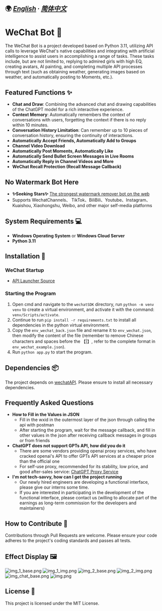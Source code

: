 ## 🌍 *[English](README-en.md) ∙ [简体中文](README.md)*
# WeChat Bot 🤖

The WeChat Bot is a project developed based on Python 3.11, utilizing API calls to leverage WeChat's native capabilities and integrating with artificial intelligence to assist users in accomplishing a range of tasks. These tasks include, but are not limited to, replying to admired girls with high EQ, creating avatars, AI painting, and completing multiple API processes through text (such as obtaining weather, generating images based on weather, and automatically posting to Moments, etc.).

## Featured Functions ✨
- **Chat and Draw**: Combining the advanced chat and drawing capabilities of the ChatGPT model for a rich interactive experience.
- **Context Memory**: Automatically remembers the context of conversations with users, forgetting the context if there is no reply within 10 minutes.
- **Conversation History Limitation**: Can remember up to 10 pieces of conversation history, ensuring the continuity of interactions.
- **Automatically Accept Friends, Automatically Add to Groups**
- **Channel Video Download**
- **Automatically Post Moments, Automatically Like**
- **Automatically Send Bullet Screen Messages in Live Rooms**
- **Automatically Reply in Channel Videos and More**
- **WeChat Recall Protection (Recall Message Callback)**

## No Watermark Bot Here
- **✨Seeking Stars✨** [The strongest watermark remover bot on the web](https://github.com/kawika-git/WeChat-Video-Dewartermark)
- Supports  WechatChannels、 TikTok、BiliBili、Youtube、Instagram、 Kuaishou, Xiaohongshu, Weibo, and other major self-media platforms

## System Requirements 💻

- **Windows Operating System** or **Windows Cloud Server**
- **Python 3.11**

## Installation 🔧

### WeChat Startup

- [API Launcher Source](https://github.com/kawika-git/wechatAPI)

### Starting the Program

1. Open cmd and navigate to the `wechatSDK` directory, run `python -m venv venv` to create a virtual environment, and activate it with the command: `venv/Scripts/activate`.
2. Continue to run `pip install -r requirements.txt` to install all dependencies in the python virtual environment.
3. Copy the `env_wechat_back.json` file and rename it to `env_wechat.json`, then modify the content of the file (remember to remove Chinese characters and spaces before the 【|】, refer to the complete format in `env_wechat_example.json`).
4. Run `python app.py` to start the program.

## Dependencies 📦

The project depends on [wechatAPI](https://github.com/kawika-git/wechatAPI). Please ensure to install all necessary dependencies.

## Frequently Asked Questions

- **How to Fill in the Values in JSON**
  - Fill in the wxid in the outermost layer of the json through calling the api with postman
  - After starting the program, wait for the message callback, and fill in other values in the json after receiving callback messages in groups or from friends
- **ChatGPT does not support GPTs API, how did you do it**
  - There are some vendors providing openai proxy services, who have cracked openai's API to offer GPTs API services at a cheaper price than the official one
  - For self-use proxy, recommended for its stability, low price, and good after-sales service: [ChatGPT Proxy Service](https://sourl.cn/p4JDca)
- **I'm not tech-savvy, how can I get the project running**
  - Our newly hired engineers are developing a functional interface, please give our interns some time.
  - If you are interested in participating in the development of the functional interface, please contact us (willing to allocate part of the earnings as long-term commission for the developers and maintainers)

## How to Contribute 🤝

Contributions through Pull Requests are welcome. Please ensure your code adheres to the project's coding standards and passes all tests.

## Effect Display 🖼️

![img_1_base.png](img/img_1_base.png)
![img_1_img.png](img/img_1_img.png)
![img_2_base.png](img/img_2_base.png)
![img_2_img.png](img/img_2_img.png)
![img_chat_base.png](img/img_chat_base.png)
![img.png](img/img.png)

## License 📄

This project is licensed under the MIT License.